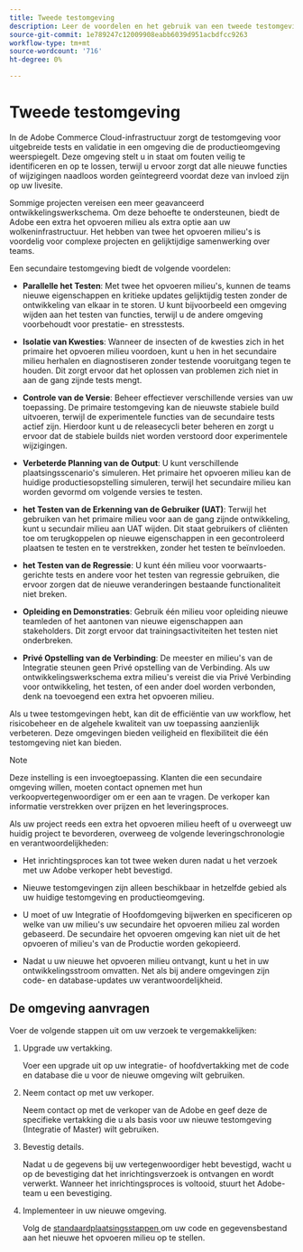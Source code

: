 ```yaml
---
title: Tweede testomgeving
description: Leer de voordelen en het gebruik van een tweede testomgeving voor parallelle tests, uitgifteisolatie, versiebeheer en nog veel meer.
source-git-commit: 1e789247c12009908eabb6039d951acbdfcc9263
workflow-type: tm+mt
source-wordcount: '716'
ht-degree: 0%

---
```


# Tweede testomgeving

In de Adobe Commerce Cloud-infrastructuur zorgt de testomgeving voor uitgebreide tests en validatie in een omgeving die de productieomgeving weerspiegelt. Deze omgeving stelt u in staat om fouten veilig te identificeren en op te lossen, terwijl u ervoor zorgt dat alle nieuwe functies of wijzigingen naadloos worden geïntegreerd voordat deze van invloed zijn op uw livesite.

Sommige projecten vereisen een meer geavanceerd ontwikkelingswerkschema. Om deze behoefte te ondersteunen, biedt de Adobe een extra het opvoeren milieu als extra optie aan uw wolkeninfrastructuur. Het hebben van twee het opvoeren milieu&#39;s is voordelig voor complexe projecten en gelijktijdige samenwerking over teams.

Een secundaire testomgeving biedt de volgende voordelen:

- **Parallelle het Testen**: Met twee het opvoeren milieu&#39;s, kunnen de teams nieuwe eigenschappen en kritieke updates gelijktijdig testen zonder de ontwikkeling van elkaar in te storen. U kunt bijvoorbeeld een omgeving wijden aan het testen van functies, terwijl u de andere omgeving voorbehoudt voor prestatie- en stresstests.

- **Isolatie van Kwesties**: Wanneer de insecten of de kwesties zich in het primaire het opvoeren milieu voordoen, kunt u hen in het secundaire milieu herhalen en diagnostiseren zonder testende vooruitgang tegen te houden. Dit zorgt ervoor dat het oplossen van problemen zich niet in aan de gang zijnde tests mengt.

- **Controle van de Versie**: Beheer effectiever verschillende versies van uw toepassing. De primaire testomgeving kan de nieuwste stabiele build uitvoeren, terwijl de experimentele functies van de secundaire tests actief zijn. Hierdoor kunt u de releasecycli beter beheren en zorgt u ervoor dat de stabiele builds niet worden verstoord door experimentele wijzigingen.

- **Verbeterde Planning van de Output**: U kunt verschillende plaatsingsscenario&#39;s simuleren. Het primaire het opvoeren milieu kan de huidige productiesopstelling simuleren, terwijl het secundaire milieu kan worden gevormd om volgende versies te testen.

- **het Testen van de Erkenning van de Gebruiker (UAT)**: Terwijl het gebruiken van het primaire milieu voor aan de gang zijnde ontwikkeling, kunt u secundair milieu aan UAT wijden. Dit staat gebruikers of cliënten toe om terugkoppelen op nieuwe eigenschappen in een gecontroleerd plaatsen te testen en te verstrekken, zonder het testen te beïnvloeden.

- **het Testen van de Regressie**: U kunt één milieu voor voorwaarts-gerichte tests en andere voor het testen van regressie gebruiken, die ervoor zorgen dat de nieuwe veranderingen bestaande functionaliteit niet breken.

- **Opleiding en Demonstraties**: Gebruik één milieu voor opleiding nieuwe teamleden of het aantonen van nieuwe eigenschappen aan stakeholders. Dit zorgt ervoor dat trainingsactiviteiten het testen niet onderbreken.

- **Privé Opstelling van de Verbinding**: De meester en milieu&#39;s van de Integratie steunen geen Privé opstelling van de Verbinding. Als uw ontwikkelingswerkschema extra milieu&#39;s vereist die via Privé Verbinding voor ontwikkeling, het testen, of een ander doel worden verbonden, denk na toevoegend een extra het opvoeren milieu.

Als u twee testomgevingen hebt, kan dit de efficiëntie van uw workflow, het risicobeheer en de algehele kwaliteit van uw toepassing aanzienlijk verbeteren. Deze omgevingen bieden veiligheid en flexibiliteit die één testomgeving niet kan bieden.

>[!NOTE]
>
>Deze instelling is een invoegtoepassing. Klanten die een secundaire omgeving willen, moeten contact opnemen met hun verkoopvertegenwoordiger om er een aan te vragen. De verkoper kan informatie verstrekken over prijzen en het leveringsproces.

Als uw project reeds een extra het opvoeren milieu heeft of u overweegt uw huidig project te bevorderen, overweeg de volgende leveringschronologie en verantwoordelijkheden:

- Het inrichtingsproces kan tot twee weken duren nadat u het verzoek met uw Adobe verkoper hebt bevestigd.

- Nieuwe testomgevingen zijn alleen beschikbaar in hetzelfde gebied als uw huidige testomgeving en productieomgeving.

- U moet of uw Integratie of Hoofdomgeving bijwerken en specificeren op welke van uw milieu&#39;s uw secundaire het opvoeren milieu zal worden gebaseerd. De secundaire het opvoeren omgeving kan niet uit de het opvoeren of milieu&#39;s van de Productie worden gekopieerd.

- Nadat u uw nieuwe het opvoeren milieu ontvangt, kunt u het in uw ontwikkelingsstroom omvatten. Net als bij andere omgevingen zijn code- en database-updates uw verantwoordelijkheid.

## De omgeving aanvragen

Voer de volgende stappen uit om uw verzoek te vergemakkelijken:

1. Upgrade uw vertakking.

   Voer een upgrade uit op uw integratie- of hoofdvertakking met de code en database die u voor de nieuwe omgeving wilt gebruiken.

1. Neem contact op met uw verkoper.

   Neem contact op met de verkoper van de Adobe en geef deze de specifieke vertakking die u als basis voor uw nieuwe testomgeving (Integratie of Master) wilt gebruiken.

1. Bevestig details.

   Nadat u de gegevens bij uw vertegenwoordiger hebt bevestigd, wacht u op de bevestiging dat het inrichtingsverzoek is ontvangen en wordt verwerkt. Wanneer het inrichtingsproces is voltooid, stuurt het Adobe-team u een bevestiging.

1. Implementeer in uw nieuwe omgeving.

   Volg de [ standaardplaatsingsstappen ](../deploy/staging-production.md) om uw code en gegevensbestand aan het nieuwe het opvoeren milieu op te stellen.
